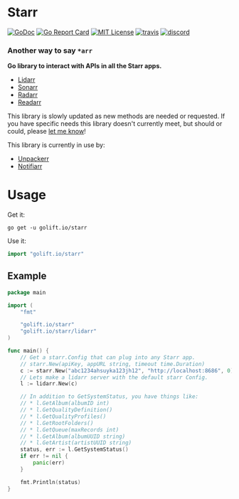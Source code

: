 # Starr

[![GoDoc](https://godoc.org/golift.io/starr/svc?status.svg)](https://pkg.go.dev/golift.io/starr)
[![Go Report Card](https://goreportcard.com/badge/golift.io/starr)](https://goreportcard.com/report/golift.io/starr)
[![MIT License](http://img.shields.io/:license-mit-blue.svg)](https://github.com/golift/starr/blob/master/LICENSE)
[![travis](https://travis-ci.org/golift/starr.svg?branch=main "Travis Tests")](https://travis-ci.org/golift/starr)
[![discord](https://badgen.net/badge/icon/Discord?color=0011ff&label&icon=https://simpleicons.now.sh/discord/eee "GoLift Discord")](https://golift.io/discord)

### Another way to say `*arr`

 **Go library to interact with APIs in all the Starr apps.**

-   [Lidarr](http://lidarr.audio)
-   [Sonarr](http://sonarr.tv)
-   [Radarr](http://radarr.video)
-   [Readarr](http://readarr.com)

This library is slowly updated as new methods are needed or requested. If you have
specific needs this library doesn't currently meet, but should or could, please
[let me know](https://github.com/golift/starr/issues/new)!

This library is currently in use by:

-   [Unpackerr](https://github.com/davidnewhall/unpackerr/)
-   [Notifiarr](https://github.com/Go-Lift-TV/notifiarr/)

# Usage

Get it:
```shell
go get -u golift.io/starr
```

Use it:
```go
import "golift.io/starr"
```

## Example

```go
package main

import (
	"fmt"

	"golift.io/starr"
	"golift.io/starr/lidarr"
)

func main() {
	// Get a starr.Config that can plug into any Starr app.
	// starr.New(apiKey, appURL string, timeout time.Duration)
	c := starr.New("abc1234ahsuyka123jh12", "http://localhost:8686", 0)
	// Lets make a lidarr server with the default starr Config.
	l := lidarr.New(c)

	// In addition to GetSystemStatus, you have things like:
	// * l.GetAlbum(albumID int)
	// * l.GetQualityDefinition()
	// * l.GetQualityProfiles()
	// * l.GetRootFolders()
	// * l.GetQueue(maxRecords int)
	// * l.GetAlbum(albumUUID string)
	// * l.GetArtist(artistUUID string)
	status, err := l.GetSystemStatus()
	if err != nil {
		panic(err)
	}

	fmt.Println(status)
}
```
